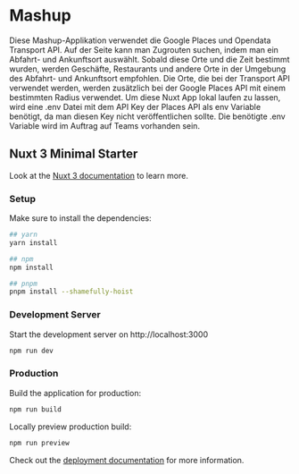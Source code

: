 # Mashup

Diese Mashup-Applikation verwendet die Google Places und Opendata Transport API. Auf der Seite kann man Zugrouten suchen, indem man ein Abfahrt- und Ankunftsort auswählt. Sobald diese Orte und die Zeit bestimmt wurden, werden Geschäfte, Restaurants und andere Orte in der Umgebung des Abfahrt- und Ankunftsort empfohlen. Die Orte, die bei der Transport API verwendet werden, werden zusätzlich bei der Google Places API mit einem bestimmten Radius verwendet. Um diese Nuxt App lokal laufen zu lassen, wird eine .env Datei mit dem API Key der Places API als env Variable benötigt, da man diesen Key nicht veröffentlichen sollte. Die benötigte .env Variable wird im Auftrag auf Teams vorhanden sein.

## Nuxt 3 Minimal Starter

Look at the [Nuxt 3 documentation](https://nuxt.com/docs/getting-started/introduction) to learn more.

### Setup

Make sure to install the dependencies:

```bash
## yarn
yarn install

## npm
npm install

## pnpm
pnpm install --shamefully-hoist
```

### Development Server

Start the development server on http://localhost:3000

```bash
npm run dev
```

### Production

Build the application for production:

```bash
npm run build
```

Locally preview production build:

```bash
npm run preview
```

Check out the [deployment documentation](https://nuxt.com/docs/getting-started/deployment) for more information.
